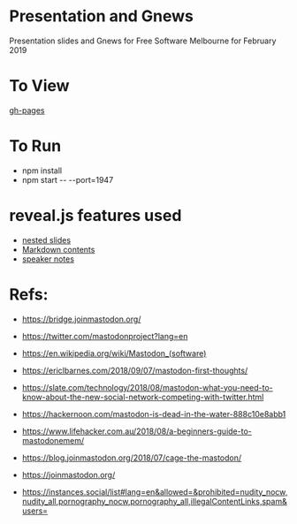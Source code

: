 



# Presentation and Gnews

Presentation slides and Gnews for Free Software Melbourne for February 2019


# To View

[gh-pages](https://free-software-melbourne.github.io/Mastodon-2019-February/)


# To Run
- npm install
- npm start -- --port=1947


# reveal.js features used
- [nested slides](https://github.com/hakimel/reveal.js#markup)
- [Markdown contents](https://github.com/hakimel/reveal.js#markdown)
- [speaker notes](https://github.com/hakimel/reveal.js#speaker-notes)


# Refs:

- https://bridge.joinmastodon.org/
- https://twitter.com/mastodonproject?lang=en
- https://en.wikipedia.org/wiki/Mastodon_(software)

- https://ericlbarnes.com/2018/09/07/mastodon-first-thoughts/
- https://slate.com/technology/2018/08/mastodon-what-you-need-to-know-about-the-new-social-network-competing-with-twitter.html
- https://hackernoon.com/mastodon-is-dead-in-the-water-888c10e8abb1
- https://www.lifehacker.com.au/2018/08/a-beginners-guide-to-mastodonemem/
- https://blog.joinmastodon.org/2018/07/cage-the-mastodon/
- https://joinmastodon.org/
- https://instances.social/list#lang=en&allowed=&prohibited=nudity_nocw,nudity_all,pornography_nocw,pornography_all,illegalContentLinks,spam&users=


